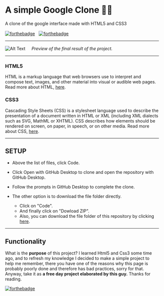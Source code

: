 # A simple Google Clone 🚀🔎
A clone of the google interface made with HTML5 and CSS3

[![forthebadge](https://forthebadge.com/images/badges/uses-html.svg)](https://forthebadge.com)ㅤ[![forthebadge](https://forthebadge.com/images/badges/uses-css.svg)](https://forthebadge.com)

------------


![Alt Text](https://s10.gifyu.com/images/Googles-projectd809388f56cf623a.gif)
ㅤ
*Preview of the final result of the project.*


------------

### HTML5
HTML is a markup language that web browsers use to interpret and compose text, images, and other material into visual or audible web pages.
Read more about HTML, [here](https://developer.mozilla.org/es/docs/Web/HTML "here").

### CSS3
Cascading Style Sheets (CSS) is a stylesheet language used to describe the presentation of a document written in HTML or XML (including XML dialects such as SVG, MathML or XHTML). CSS describes how elements should be rendered on screen, on paper, in speech, or on other media.
Read more about CSS, [here](https://developer.mozilla.org/en-US/docs/Web/CSS "here").


------------
## SETUP
- Above the list of files, click Code.

- Click Open with GitHub Desktop to clone and open the repository with GitHub Desktop.

- Follow the prompts in GitHub Desktop to complete the clone.

- The other option is to download the file folder directly.
	- Click on "Code".
	- And finally click on "Dowload ZIP".
	- Also, you can download the file folder of this repository by clicking [here](https://github.com/haroldom/clone_google/archive/refs/heads/master.zip. "here").

------------

## Functionality
What is the **purpose** of this project? I learned Html5 and Css3 some time ago, and to refresh my knowledge I decided to make a simple project to help me remember, there you have one of the reasons why this page is probably poorly done and therefore has bad practices, sorry for that. Anyway, take it as **a free day project elaborated by this guy.** Thanks for reading.

[![forthebadge](https://forthebadge.com/images/badges/built-with-love.svg)](https://forthebadge.com)
